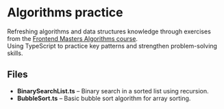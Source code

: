 # Algorithms practice

Refreshing algorithms and data structures knowledge through exercises from the [Frontend Masters Algorithms course](https://frontendmasters.com/courses/algorithms/).  
Using TypeScript to practice key patterns and strengthen problem-solving skills.


## Files

-   **BinarySearchList.ts** – Binary search in a sorted list using recursion.
-   **BubbleSort.ts** – Basic bubble sort algorithm for array sorting.
